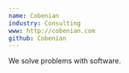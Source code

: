```yaml
---
name: Cobenian
industry: Consulting
www: http://cobenian.com
github: Cobenian
---
```

We solve problems with software.
